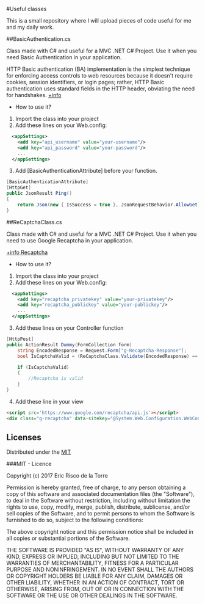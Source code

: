 #Useful classes

This is a small repository where I will upload pieces of code useful for me and my daily work.

##BasicAuthentication.cs

Class made with C# and useful for a MVC .NET C# Project. Use it when you need Basic Authentication in your application. 

HTTP Basic authentication (BA) implementation is the simplest technique for enforcing access controls to web resources because it doesn't require cookies, session identifiers, or login pages; rather, HTTP Basic authentication uses standard fields in the HTTP header, obviating the need for handshakes. [+info](https://en.wikipedia.org/wiki/Basic_access_authentication)

- How to use it? 

1. Import the class into your project 
2. Add these lines on your Web.config:

```xml
  <appSettings>    
    <add key="api_username" value="your-username"/>
    <add key="api_password" value="your-password"/>
    ...    
  </appSettings>
```

3. Add [BasicAuthenticationAttribute] before your function.

```c#
[BasicAuthenticationAttribute]
[HttpGet]
public JsonResult Ping()
{
    return Json(new { IsSuccess = true }, JsonRequestBehavior.AllowGet);
}
```

##ReCaptchaClass.cs

Class made with C# and useful for a MVC .NET C# Project. Use it when you need to use Google Recaptcha in your application. 

[+info Recaptcha](https://www.google.com/recaptcha/intro/index.html)

- How to use it? 

1. Import the class into your project 
2. Add these lines on your Web.config:

```xml
  <appSettings>    
    <add key="recaptcha_privatekey" value="your-privatekey"/>
    <add key="recaptcha_publickey" value="your-publickey"/>
    ...    
  </appSettings>
```
3. Add these lines on your Controller function

```c#
[HttpPost]
public ActionResult Dummy(FormCollection form)
    string EncodedResponse = Request.Form["g-Recaptcha-Response"];
    bool IsCaptchaValid = (ReCaptchaClass.Validate(EncodedResponse) == "True" ? true : false);

    if (IsCaptchaValid)
    {
        //Recaptcha is valid
    }
}
```
4. Add these line in your view

```html
<script src='https://www.google.com/recaptcha/api.js'></script>
<div class="g-recaptcha" data-sitekey="@System.Web.Configuration.WebConfigurationManager.AppSettings['recaptcha_publickey']"></div>
```

## Licenses

Distributed under the [MIT](http://en.wikipedia.org/wiki/MIT_License)

###MIT - Licence

Copyright (c) 2017 Eric Risco de la Torre

Permission is hereby granted, free of charge, to any person obtaining a copy of this software and associated documentation files (the "Software"), to deal in the Software without restriction, including without limitation the rights to use, copy, modify, merge, publish, distribute, sublicense, and/or sell copies of the Software, and to permit persons to whom the Software is furnished to do so, subject to the following conditions:

The above copyright notice and this permission notice shall be included in all copies or substantial portions of the Software.

THE SOFTWARE IS PROVIDED "AS IS", WITHOUT WARRANTY OF ANY KIND, EXPRESS OR IMPLIED, INCLUDING BUT NOT LIMITED TO THE WARRANTIES OF MERCHANTABILITY, FITNESS FOR A PARTICULAR PURPOSE AND NONINFRINGEMENT. IN NO EVENT SHALL THE AUTHORS OR COPYRIGHT HOLDERS BE LIABLE FOR ANY CLAIM, DAMAGES OR OTHER LIABILITY, WHETHER IN AN ACTION OF CONTRACT, TORT OR OTHERWISE, ARISING FROM, OUT OF OR IN CONNECTION WITH THE SOFTWARE OR THE USE OR OTHER DEALINGS IN THE SOFTWARE.